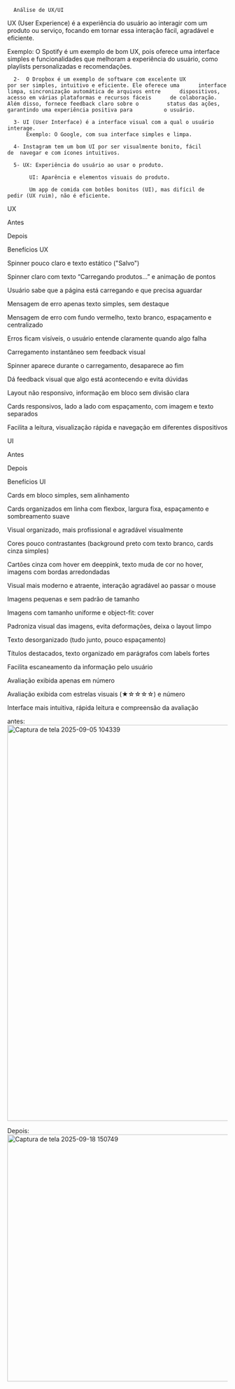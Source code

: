       Análise de UX/UI 

 UX (User Experience) é a experiência do usuário ao interagir com um produto ou serviço, focando em tornar essa interação fácil, agradável e eficiente. 

Exemplo: O Spotify é um exemplo de bom UX, pois oferece uma interface simples e funcionalidades que melhoram a experiência do usuário, como playlists personalizadas e recomendações. 

      2-  O Dropbox é um exemplo de software com excelente UX          	   por ser simples, intuitivo e eficiente. Ele oferece uma 	  	interface limpa, sincronização automática de arquivos entre  	 dispositivos, acesso em várias plataformas e recursos fáceis  	   de colaboração. Além disso, fornece feedback claro sobre o  	      status das ações, garantindo uma experiência positiva para  	      o usuário. 

      3- UI (User Interface) é a interface visual com a qual o usuário          	        interage. 
          Exemplo: O Google, com sua interface simples e limpa. 

      4- Instagram tem um bom UI por ser visualmente bonito, fácil    	  de  navegar e com ícones intuitivos. 

      5- UX: Experiência do usuário ao usar o produto. 

           UI: Aparência e elementos visuais do produto. 

           Um app de comida com botões bonitos (UI), mas difícil de   	 pedir (UX ruim), não é eficiente. 

 

UX 

 

Antes 

Depois 

Benefícios UX 

Spinner pouco claro e texto estático ("Salvo") 

Spinner claro com texto “Carregando produtos...” e animação de pontos 

Usuário sabe que a página está carregando e que precisa aguardar 

Mensagem de erro apenas texto simples, sem destaque 

Mensagem de erro com fundo vermelho, texto branco, espaçamento e centralizado 

Erros ficam visíveis, o usuário entende claramente quando algo falha 

Carregamento instantâneo sem feedback visual 

Spinner aparece durante o carregamento, desaparece ao fim 

Dá feedback visual que algo está acontecendo e evita dúvidas 

Layout não responsivo, informação em bloco sem divisão clara 

Cards responsivos, lado a lado com espaçamento, com imagem e texto separados 

Facilita a leitura, visualização rápida e navegação em diferentes dispositivos 

 

 

UI 

Antes 

Depois 

Benefícios UI 

Cards em bloco simples, sem alinhamento 

Cards organizados em linha com flexbox, largura fixa, espaçamento e sombreamento suave 

Visual organizado, mais profissional e agradável visualmente 

Cores pouco contrastantes (background preto com texto branco, cards cinza simples) 

Cartões cinza com hover em deeppink, texto muda de cor no hover, imagens com bordas arredondadas 

Visual mais moderno e atraente, interação agradável ao passar o mouse 

Imagens pequenas e sem padrão de tamanho 

 

Imagens com tamanho uniforme e object-fit: cover 

Padroniza visual das imagens, evita deformações, deixa o layout limpo 

Texto desorganizado (tudo junto, pouco espaçamento) 

Títulos destacados, texto organizado em parágrafos com labels fortes 

Facilita escaneamento da informação pelo usuário 

Avaliação exibida apenas em número 

Avaliação exibida com estrelas visuais (★☆☆☆☆) e número 

Interface mais intuitiva, rápida leitura e compreensão da avaliação 

 antes:
 <img width="1905" height="904" alt="Captura de tela 2025-09-05 104339" src="https://github.com/user-attachments/assets/5993b130-097d-4fbf-b6a3-46c7caf434aa" />

 Depois: <img width="1642" height="564" alt="Captura de tela 2025-09-18 150749" src="https://github.com/user-attachments/assets/6c4f7740-885d-4498-b5db-5fcf96df548a" />

